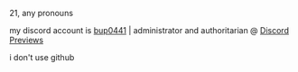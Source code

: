 21, any pronouns

my discord account is [bup0441](https://discord.com/users/587352234715774976) | administrator and authoritarian @ [Discord Previews](https://discordpreviews.com/)

i don't use github
